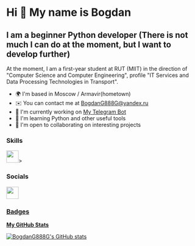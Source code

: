 Hi 👋 My name is Bogdan
=======================

I am a beginner Python developer (There is not much I can do at the moment, but I want to develop further)
--------------------------------

At the moment, I am a first-year student at RUT (MIIT) in the direction of "Computer Science and Computer Engineering", profile "IT Services and Data Processing Technologies in Transport".

* 🌍  I'm based in Moscow / Armavir(hometown)
* ✉️  You can contact me at [BogdanG888G@yandex.ru](mailto:BogdanG888G@yandex.ru)
* 🚀  I'm currently working on [My Telegram Bot](http://github.com/BogdanG888G/Telegram_Bot)
* 🧠  I'm learning Python and other useful tools
* 🤝  I'm open to collaborating on interesting projects

### Skills

<p align="left">
<img src = "https://raw.githubusercontent.com/danielcranney/readme-generator/main/public/icons/skills/python-colored.svg"width="32" height="32" <a href="https://discordapp.com/users/938033198007463937/" target="_blank" rel="noreferrer">>
</p>

### Socials

<p align="left"> <img src="https://raw.githubusercontent.com/danielcranney/readme-generator/main/public/icons/socials/discord.svg" width="32" height="32" /> </picture> </a> <a href="https://discordapp.com/users/938033198007463937/" target="_blank" rel="noreferrer">

### Badges

<b>My GitHub Stats</b>

<a href="http://www.github.com/BogdanG888G"><img src="https://github-readme-stats.vercel.app/api?username=BogdanG888G&show_icons=true&hide=&count_private=true&title_color=0891b2&text_color=ffffff&icon_color=0891b2&bg_color=1c1917&hide_border=true&show_icons=true" alt="BogdanG888G's GitHub stats" /></a>
